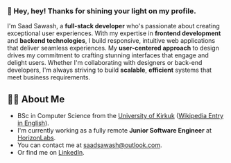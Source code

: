 ### 🌟 Hey, hey! Thanks for shining your light on my profile.
I'm Saad Sawash, a **full-stack developer** who's passionate about creating exceptional user experiences. With my expertise in **frontend development** and **backend technologies**, I build responsive, intuitive web applications that deliver seamless experiences. My **user-centered approach** to design drives my commitment to crafting stunning interfaces that engage and delight users. Whether I'm collaborating with designers or back-end developers, I'm always striving to build **scalable**, **efficient** systems that meet business requirements.

## 🙋‍♂️ About Me

- BSc in Computer Science from the [University of Kirkuk](https://uokirkuk.edu.iq/) ([Wikipedia Entry in English](https://en.wikipedia.org/wiki/University_of_Kirkuk)).
- I'm currently working as a fully remote **Junior Software Engineer** at [HorizonLabs](https://www.madeinhorizon.com/).
- You can contact me at [saadsawash@outlook.com](mailto:saadsawash@outlook.com).
- Or find me on [LinkedIn](https://linkedin.com/in/saadsawash).
<!--
**saadsawash/saadsawash** is a ✨ _special_ ✨ repository because its `README.md` (this file) appears on your GitHub profile.

Here are some ideas to get you started:

- 🔭 I’m currently working on ...
- 🌱 I’m currently learning ...
- 👯 I’m looking to collaborate on ...
- 🤔 I’m looking for help with ...
- 💬 Ask me about ...
- 📫 How to reach me: ...
- 😄 Pronouns: ...
- ⚡ Fun fact: ...
-->
